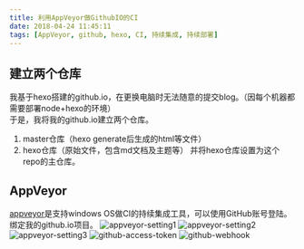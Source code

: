 ```yaml
---
title: 利用AppVeyor做GithubIO的CI
date: 2018-04-24 11:45:11
tags: [AppVeyor, github, hexo, CI, 持续集成, 持续部署]
---
```

## 建立两个仓库
 我基于hexo搭建的github.io，在更换电脑时无法随意的提交blog。（因每个机器都需要部署node+hexo的环境）    
 于是，我将我的github.io建立两个仓库。
 1. master仓库（hexo generate后生成的html等文件）
 2. hexo仓库（原始文件，包含md文档及主题等）
 并将hexo仓库设置为这个repo的主仓库。

## AppVeyor
[appveyor](https://www.appveyor.com/)是支持windows OS做CI的持续集成工具，可以使用GitHub账号登陆。绑定我的github.io项目。
![appveyor-setting1](http://obksgg9lx.bkt.clouddn.com/appveyor-setting1.png)
![appveyor-setting2](http://obksgg9lx.bkt.clouddn.com/appveyor-setting2.png)
![appveyor-setting3](http://obksgg9lx.bkt.clouddn.com/appveyor-setting3.png)
![github-access-token](http://obksgg9lx.bkt.clouddn.com/github-access-token.png)
![github-webhook](http://obksgg9lx.bkt.clouddn.com/github-webhook.png)
